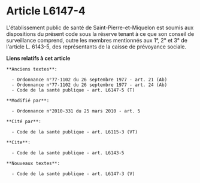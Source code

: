 # Article L6147-4

L'établissement public de santé de Saint-Pierre-et-Miquelon est soumis aux dispositions du présent code sous la réserve
tenant à ce que son conseil de surveillance comprend, outre les membres mentionnés aux 1°, 2° et 3° de l'article L. 6143-5,
des représentants de la caisse de prévoyance sociale.

**Liens relatifs à cet article**

	**Anciens textes**:

	  - Ordonnance n°77-1102 du 26 septembre 1977 - art. 21 (Ab)
	  - Ordonnance n°77-1102 du 26 septembre 1977 - art. 24 (Ab)
	  - Code de la santé publique - art. L6147-5 (T)

	**Modifié par**:

	  - Ordonnance n°2010-331 du 25 mars 2010 - art. 5

	**Cité par**:

	  - Code de la santé publique - art. L6115-3 (VT)

	**Cite**:

	  - Code de la santé publique - art. L6143-5

	**Nouveaux textes**:

	  - Code de la santé publique - art. L6147-3 (V)
